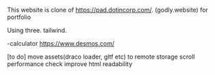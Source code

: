 This website is clone of https://pad.dotincorp.com/. (godly.website)
for portfolio

Using
three. tailwind.

-calculator
https://www.desmos.com/

[to do]
move assets(draco loader, gltf etc) to remote storage
scroll performance check
improve html readability

